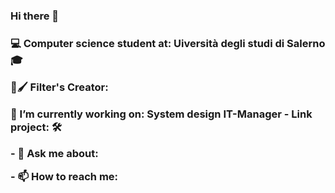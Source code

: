 <h3> Hi there 👋 <h3>



<p> 💻 <b>Computer science student at:</b> Uiversità degli studi di Salerno 🎓 </p>

<p>📱🖌 Filter's Creator: </p>

<p> 🔭 I’m currently working on: System design IT-Manager 
     - Link project: 🛠 </p>
     
     


<p> - 💬 Ask me about: </p>

<p> - 📫 How to reach me: </p>



